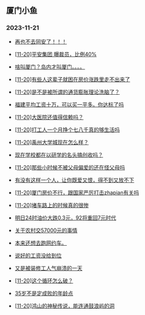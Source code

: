 ## 厦门小鱼 
### 2023-11-21

+ [再也不去同安了！！！](http://bbs.xmfish.com/read-htm-tid-18108569.html)

+ [[11-20]平安集团 曝裁员，比例40%](http://bbs.xmfish.com/read-htm-tid-18108559.html)

+ [啥叫厦门？岛内才叫厦门。。。。](http://bbs.xmfish.com/read-htm-tid-18108474.html)

+ [[11-20]有些人这辈子就困在房价涨跌里走不出来了](http://bbs.xmfish.com/read-htm-tid-18108489.html)

+ [[11-20]是不是被所谓的通货膨胀理论洗脑了？](http://bbs.xmfish.com/read-htm-tid-18108455.html)

+ [福建平均工资十万，可以买一平多。你达标了吗](http://bbs.xmfish.com/read-htm-tid-18108406.html)

+ [[11-20]大医院还值得信赖吗？](http://bbs.xmfish.com/read-htm-tid-18108375.html)

+ [[11-20]打工人一个月挣个七八千真的够生活吗](http://bbs.xmfish.com/read-htm-tid-18108684.html)

+ [[11-20]禹州大学城现在怎么样？](http://bbs.xmfish.com/read-htm-tid-18108579.html)

+ [现在学校都在以研学的名头搞创收吗？](http://bbs.xmfish.com/read-htm-tid-18108736.html)

+ [[11-20]那些小时候不被父母偏爱的还在怪父母吗](http://bbs.xmfish.com/read-htm-tid-18108467.html)

+ [有没有这样一个人，让你既爱又恨，得不到又放不下](http://bbs.xmfish.com/read-htm-tid-18108443.html)

+ [[11-20]厦门房价不行，跟国家严厉打击zhapian有关吗](http://bbs.xmfish.com/read-htm-tid-18108545.html)

+ [[11-20]堵车路上的时候真的很惨](http://bbs.xmfish.com/read-htm-tid-18108681.html)

+ [明日24时油价大跌0.3元，92将重回7元时代](http://bbs.xmfish.com/read-htm-tid-18108645.html)

+ [关于农村交57000元的事情](http://bbs.xmfish.com/read-htm-tid-18108838.html)

+ [本来还想去跑网约车。](http://bbs.xmfish.com/read-htm-tid-18108750.html)

+ [说好的工资没给到位](http://bbs.xmfish.com/read-htm-tid-18108764.html)

+ [又是被装修工人气崩溃的一天](http://bbs.xmfish.com/read-htm-tid-18108813.html)

+ [[11-20]这个循环怎么破？](http://bbs.xmfish.com/read-htm-tid-18108747.html)

+ [35岁不是定成败的年龄点](http://bbs.xmfish.com/read-htm-tid-18108858.html)

+ [[11-20]鸿山的神秘传说，能连通鼓浪屿的洞](http://bbs.xmfish.com/read-htm-tid-18108921.html)

